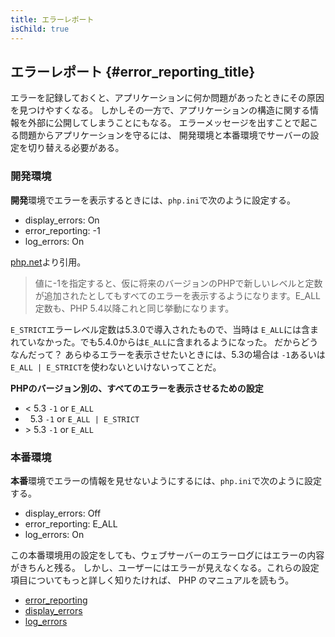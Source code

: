 ```yaml
---
title: エラーレポート
isChild: true
---
```


## エラーレポート {#error_reporting_title}

エラーを記録しておくと、アプリケーションに何か問題があったときにその原因を見つけやすくなる。
しかしその一方で、アプリケーションの構造に関する情報を外部に公開してしまうことにもなる。
エラーメッセージを出すことで起こる問題からアプリケーションを守るには、
開発環境と本番環境でサーバーの設定を切り替える必要がある。

### 開発環境

<strong>開発</strong>環境でエラーを表示するときには、`php.ini`で次のように設定する。

- display_errors: On
- error_reporting: -1
- log_errors: On

[php.net](http://php.net/manual/function.error-reporting.php)より引用。

> 値に-1を指定すると、仮に将来のバージョンのPHPで新しいレベルと定数が追加されたとしてもすべてのエラーを表示するようになります。E_ALL 定数も、PHP 5.4以降これと同じ挙動になります。

`E_STRICT`エラーレベル定数は5.3.0で導入されたもので、当時は
`E_ALL`には含まれていなかった。でも5.4.0からは`E_ALL`に含まれるようになった。
だからどうなんだって？
あらゆるエラーを表示させたいときには、5.3の場合は
`-1`あるいは`E_ALL | E_STRICT`を使わないといけないってことだ。

**PHPのバージョン別の、すべてのエラーを表示させるための設定**

* &lt; 5.3 `-1` or `E_ALL`
* &nbsp; 5.3 `-1` or `E_ALL | E_STRICT`
* &gt; 5.3 `-1` or `E_ALL`

### 本番環境

<strong>本番</strong>環境でエラーの情報を見せないようにするには、`php.ini`で次のように設定する。

- display_errors: Off
- error_reporting: E_ALL
- log_errors: On

この本番環境用の設定をしても、ウェブサーバーのエラーログにはエラーの内容がきちんと残る。
しかし、ユーザーにはエラーが見えなくなる。これらの設定項目についてもっと詳しく知りたければ、
PHP のマニュアルを読もう。

* [error_reporting](http://www.php.net/manual/ja/errorfunc.configuration.php#ini.error-reporting)
* [display_errors](http://www.php.net/manual/ja/errorfunc.configuration.php#ini.display-errors)
* [log_errors](http://www.php.net/manual/ja/errorfunc.configuration.php#ini.log-errors)
